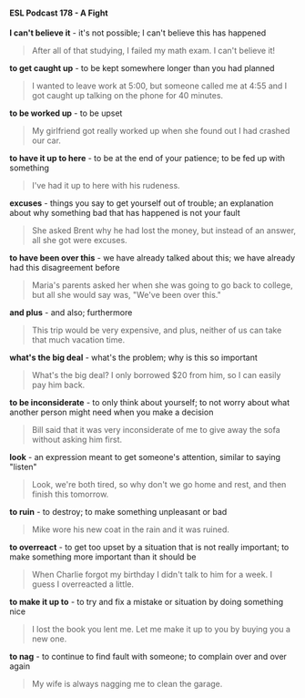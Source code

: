 #### ESL Podcast 178 - A Fight

**I can't believe it** - it's not possible; I can't believe this has happened

> After all of that studying, I failed my math exam. I can't believe it!

**to get caught up** - to be kept somewhere longer than you had planned

> I wanted to leave work at 5:00, but someone called me at 4:55 and I got caught
up talking on the phone for 40 minutes.

**to be worked up** - to be upset

> My girlfriend got really worked up when she found out I had crashed our car.

**to have it up to here** - to be at the end of your patience; to be fed up with
something

> I've had it up to here with his rudeness.

**excuses** - things you say to get yourself out of trouble; an explanation about
why something bad that has happened is not your fault

> She asked Brent why he had lost the money, but instead of an answer, all she
got were excuses.

**to have been over this** - we have already talked about this; we have already
had this disagreement before

> Maria's parents asked her when she was going to go back to college, but all
she would say was, "We've been over this."

**and plus** - and also; furthermore

> This trip would be very expensive, and plus, neither of us can take that much
vacation time.

**what's the big deal** - what's the problem; why is this so important

> What's the big deal? I only borrowed $20 from him, so I can easily pay him
back.

**to be inconsiderate** - to only think about yourself; to not worry about what
another person might need when you make a decision

> Bill said that it was very inconsiderate of me to give away the sofa without
asking him first.

**look** - an expression meant to get someone's attention, similar to saying "listen"

> Look, we're both tired, so why don't we go home and rest, and then finish this
tomorrow.

**to ruin** - to destroy; to make something unpleasant or bad

> Mike wore his new coat in the rain and it was ruined.

**to overreact** - to get too upset by a situation that is not really important; to make
something more important than it should be

> When Charlie forgot my birthday I didn't talk to him for a week. I guess I
overreacted a little.

**to make it up to** - to try and fix a mistake or situation by doing something nice

> I lost the book you lent me. Let me make it up to you by buying you a new one.

**to nag** - to continue to find fault with someone; to complain over and over again

> My wife is always nagging me to clean the garage.

